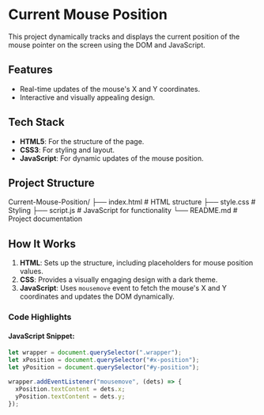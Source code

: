 # Current Mouse Position

This project dynamically tracks and displays the current position of the mouse pointer on the screen using the DOM and JavaScript.

## Features

- Real-time updates of the mouse's X and Y coordinates.
- Interactive and visually appealing design.

## Tech Stack

- **HTML5**: For the structure of the page.
- **CSS3**: For styling and layout.
- **JavaScript**: For dynamic updates of the mouse position.

## Project Structure

Current-Mouse-Position/
├── index.html # HTML structure
├── style.css # Styling
├── script.js # JavaScript for functionality
└── README.md # Project documentation

## How It Works

1. **HTML**: Sets up the structure, including placeholders for mouse position values.
2. **CSS**: Provides a visually engaging design with a dark theme.
3. **JavaScript**: Uses `mousemove` event to fetch the mouse's X and Y coordinates and updates the DOM dynamically.

### Code Highlights

#### JavaScript Snippet:

```javascript
let wrapper = document.querySelector(".wrapper");
let xPosition = document.querySelector("#x-position");
let yPosition = document.querySelector("#y-position");

wrapper.addEventListener("mousemove", (dets) => {
  xPosition.textContent = dets.x;
  yPosition.textContent = dets.y;
});
```
